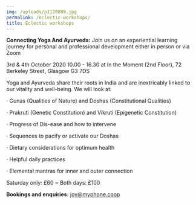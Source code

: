 ```yaml
---
img: /uploads/p1120809.jpg
permalink: /eclectic-workshops/
title: Eclectic workshops
---
```

**Connecting Yoga And Ayurveda:** Join us on an experiential learning journey for personal and professional development either in person or via Zoom

3rd & 4th October 2020 10.00 - 16.30 at In the Moment (2nd Floor), 72 Berkeley Street, Glasgow G3 7DS

Yoga and Ayurveda share their roots in India and are inextricably linked to our vitality and well-being. We will look at:

· Gunas (Qualities of Nature) and Doshas (Constitutional Qualities)

· Prakruti (Genetic Constitution) and Vikruti (Epigenetic Constitution)

· Progress of Dis-ease and how to intervene

· Sequences to pacify or activate our Doshas

· Dietary considerations for optimum health

· Helpful daily practices

· Elemental mantras for inner and outer connection

Saturday only: £60 ~ Both days: £100 

**Bookings and enquiries:** joy@myphone.coop